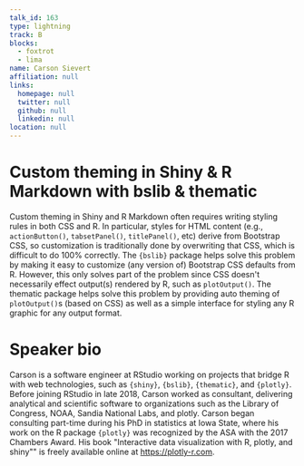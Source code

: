 ```yaml
---
talk_id: 163
type: lightning
track: B
blocks:
  - foxtrot
  - lima
name: Carson Sievert
affiliation: null
links:
  homepage: null
  twitter: null
  github: null
  linkedin: null
location: null
---
```


# Custom theming in Shiny & R Markdown with bslib & thematic

Custom theming in Shiny and R Markdown often requires writing styling rules in both CSS and R. In particular, styles for HTML content (e.g., `actionButton()`, `tabsetPanel()`, `titlePanel()`, etc) derive from Bootstrap CSS, so customization is traditionally done by overwriting that CSS, which is difficult to do 100% correctly. The `{bslib}` package helps solve this problem by making it easy to customize (any version of) Bootstrap CSS defaults from R. However, this only solves part of the problem since CSS doesn't necessarily effect output(s) rendered by R, such as `plotOutput()`. The thematic package helps solve this problem by providing auto theming of `plotOutput()`s (based on CSS) as well as a simple interface for styling any R graphic for any output format.

# Speaker bio

Carson is a software engineer at RStudio working on projects that bridge R with web technologies, such as `{shiny}`, `{bslib}`, `{thematic}`, and `{plotly}`. Before joining RStudio in late 2018, Carson worked as consultant, delivering analytical and scientific software to organizations such as the Library of Congress, NOAA, Sandia National Labs, and plotly. Carson began consulting part-time during his PhD in statistics at Iowa State, where his work on the R package `{plotly}` was recognized by the ASA with the 2017 Chambers Award. His book "Interactive data visualization with R, plotly, and shiny"" is freely available online at https://plotly-r.com.
